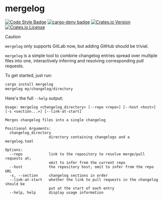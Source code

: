 # mergelog

[![Code Style Badge](https://github.com/ethanuppal/mergelog/actions/workflows/lint.yaml/badge.svg)](https://github.com/ethanuppal/mergelog/blob/main/.github/workflows/lint.yaml)
[![cargo-deny badge](https://github.com/ethanuppal/mergelog/actions/workflows/cargo-deny.yaml/badge.svg)](https://github.com/ethanuppal/mergelog/blob/main/.github/workflows/cargo-deny.yaml)
[![Crates.io Version](https://img.shields.io/crates/v/mergelog)](https://crates.io/crates/mergelog)
[![Crates.io License](https://img.shields.io/crates/l/mergelog)](./LICENSE)

> [!CAUTION]
> `mergelog` only supports GitLab now, but adding GitHub should be trivial.

`mergelog` is a simple tool to combine changelog entries spread over multiple
files into one, interactively inferring and resolving corresponding pull
requests.

To get started, just run:

```bash
cargo install mergelog
mergelog my/changelog/directory
```

Here's the full `--help` output:

```
Usage: mergelog <changelog_directory> [--repo <repo>] [--host <host>] [-s <section...>] [--link-at-start]

Merges changelog files into a single changelog

Positional Arguments:
  changelog_directory
                    directory containing changelogs and a mergelog.toml

Options:
  --repo            link to the repository to resolve merge/pull requests at;
                    omit to infer from the current repo
  --host            the repository host; omit to infer from the repo URL
  -s, --section     changelog sections in order
  --link-at-start   whether the link to pull requests in the changelog should be
                    put at the start of each entry
  --help, help      display usage information
```
